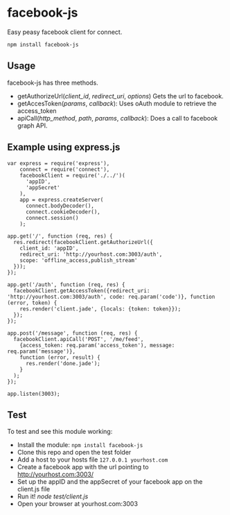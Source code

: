 # facebook-js

Easy peasy facebook client for connect.

    npm install facebook-js

## Usage

facebook-js has three methods.

  * getAuthorizeUrl(_client_id_, _redirect_uri_, _options_) Gets the url to facebook.
  * getAccesToken(_params_, _callback_): Uses oAuth module to retrieve the access_token
  * apiCall(_http_method_, _path_, _params_, _callback_): Does a call to facebook graph API.

## Example using express.js

    var express = require('express'),
        connect = require('connect'),
        facebookClient = require('./../')(
          'appID',
          'appSecret'
        ),
        app = express.createServer(
          connect.bodyDecoder(),
          connect.cookieDecoder(),
          connect.session()
        );

    app.get('/', function (req, res) {
      res.redirect(facebookClient.getAuthorizeUrl({
        client_id: 'appID',
        redirect_uri: 'http://yourhost.com:3003/auth',
        scope: 'offline_access,publish_stream'
      }));
    });

    app.get('/auth', function (req, res) {
      facebookClient.getAccessToken({redirect_uri: 'http://yourhost.com:3003/auth', code: req.param('code')}, function (error, token) {
        res.render('client.jade', {locals: {token: token}});
      });
    });

    app.post('/message', function (req, res) {
      facebookClient.apiCall('POST', '/me/feed',
        {access_token: req.param('access_token'), message: req.param('message')},
        function (error, result) {
          res.render('done.jade');
        }
      );
    });

    app.listen(3003);

## Test

To test and see this module working:

  * Install the module: `npm install facebook-js`
  * Clone this repo and open the test folder
  * Add a host to your hosts file `127.0.0.1 yourhost.com`
  * Create a facebook app with the url pointing to http://yourhost.com:3003/
  * Set up the appID and the appSecret of your facebook app on the client.js file
  * Run it! _node test/client.js_
  * Open your browser at yourhost.com:3003
